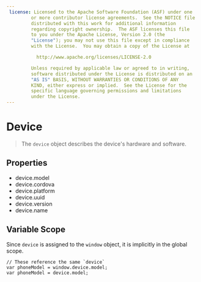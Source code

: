 ```yaml
---
 license: Licensed to the Apache Software Foundation (ASF) under one
         or more contributor license agreements.  See the NOTICE file
         distributed with this work for additional information
         regarding copyright ownership.  The ASF licenses this file
         to you under the Apache License, Version 2.0 (the
         "License"); you may not use this file except in compliance
         with the License.  You may obtain a copy of the License at

           http://www.apache.org/licenses/LICENSE-2.0

         Unless required by applicable law or agreed to in writing,
         software distributed under the License is distributed on an
         "AS IS" BASIS, WITHOUT WARRANTIES OR CONDITIONS OF ANY
         KIND, either express or implied.  See the License for the
         specific language governing permissions and limitations
         under the License.
---
```


# Device

> The `device` object describes the device's hardware and software.

## Properties

- device.model
- device.cordova
- device.platform
- device.uuid
- device.version
- device.name

## Variable Scope

Since `device` is assigned to the `window` object, it is implicitly in the global scope.

    // These reference the same `device`
    var phoneModel = window.device.model;
    var phoneModel = device.model;

